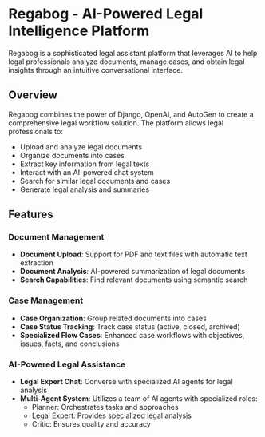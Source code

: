 # Regabog - AI-Powered Legal Intelligence Platform

Regabog is a sophisticated legal assistant platform that leverages AI to help legal professionals analyze documents, manage cases, and obtain legal insights through an intuitive conversational interface.

## Overview

Regabog combines the power of Django, OpenAI, and AutoGen to create a comprehensive legal workflow solution. The platform allows legal professionals to:

- Upload and analyze legal documents
- Organize documents into cases
- Extract key information from legal texts
- Interact with an AI-powered chat system
- Search for similar legal documents and cases
- Generate legal analysis and summaries

## Features

### Document Management
- **Document Upload**: Support for PDF and text files with automatic text extraction
- **Document Analysis**: AI-powered summarization of legal documents
- **Search Capabilities**: Find relevant documents using semantic search

### Case Management
- **Case Organization**: Group related documents into cases
- **Case Status Tracking**: Track case status (active, closed, archived)
- **Specialized Flow Cases**: Enhanced case workflows with objectives, issues, facts, and conclusions

### AI-Powered Legal Assistance
- **Legal Expert Chat**: Converse with specialized AI agents for legal analysis
- **Multi-Agent System**: Utilizes a team of AI agents with specialized roles:
  - Planner: Orchestrates tasks and approaches
  - Legal Expert: Provides specialized legal analysis
  - Critic: Ensures quality and accuracy
